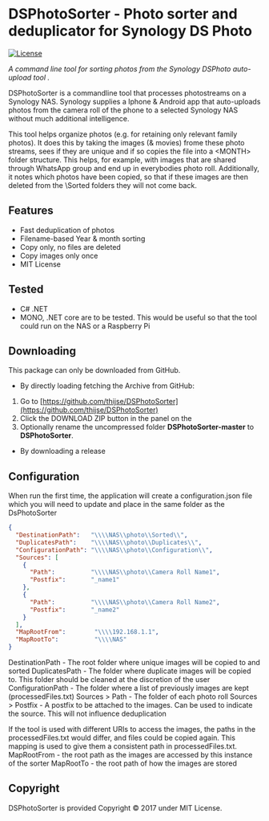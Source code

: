 DSPhotoSorter - Photo sorter and deduplicator for Synology DS Photo
====================

[![License](https://img.shields.io/badge/license-MIT%20License-blue.svg)](http://doge.mit-license.org)

*A command line tool for sorting photos from the Synology DSPhoto auto-upload tool .*

DSPhotoSorter is a commandline tool that processes photostreams on a Synology NAS. Synology supplies a Iphone & Android app that auto-uploads photos from the camera roll of the phone to a selected Synology NAS without much additional intelligence.

This tool helps organize photos (e.g. for retaining only relevant family photos). It does this by taking the images (& movies) frome these photo streams, sees if they are unique and if so copies the file into a <DestinationPath><YEAR>\<MONTH> folder structure. This helps, for example, with images that are shared through WhatsApp group and end up in everybodies photo roll.  Additionally, it notes which photos have been copied, so that if these images are then deleted from the <ROOT>\Sorted folders they will not come back.

## Features

* Fast deduplication of photos
* Filename-based Year & month sorting 
* Copy only, no files are deleted
* Copy images only once 
* MIT License

## Tested  

* C# .NET
* MONO, .NET core are to be tested. This would be useful so that the tool could run on the NAS or a Raspberry Pi

## Downloading

This package can only be downloaded from GitHub. 

- By directly loading fetching the Archive from GitHub: 
 1. Go to [https://github.com/thijse/DSPhotoSorter](https://github.com/thijse/DSPhotoSorter)
 2. Click the DOWNLOAD ZIP button in the panel on the
 3. Optionally rename the uncompressed folder **DSPhotoSorter-master** to **DSPhotoSorter**.

- By downloading a release

## Configuration

When run the first time, the application will create a configuration.json file which you will need to update and place in the same folder as the DsPhotoSorter

```json
{
  "DestinationPath":   "\\\\NAS\\photo\\Sorted\\",
  "DuplicatesPath":    "\\\\NAS\\photo\\Duplicates\\",
  "ConfigurationPath": "\\\\NAS\\photo\\Configuration\\",
  "Sources": [
    {
      "Path":          "\\\\NAS\\photo\\Camera Roll Name1",
      "Postfix":       "_name1"
    },
    {
      "Path":          "\\\\NAS\\photo\\Camera Roll Name2",
      "Postfix":       "_name2"
    }
  ],
  "MapRootFrom":        "\\\\192.168.1.1",
  "MapRootTo":          "\\\\NAS"
}
```

DestinationPath   - The root folder where unique images will be copied to and sorted
DuplicatesPath    - The folder where duplicate images will be copied to. This folder should be cleaned at the discretion of the user
ConfigurationPath - The folder where a list of previously images are kept (processedFiles.txt)
Sources > Path    - The folder of each photo roll
Sources > Postfix - A postfix to be attached to the images. Can be used to indicate the source. This will not influence deduplication

If the tool is used with different URIs to access the images, the paths in the processedFiles.txt would differ, and files could be copied again. This mapping is used to give them a consistent path in processedFiles.txt.
MapRootFrom       - the root path as the images are accessed by this instance of the sorter
MapRootTo         - the root path of how the images are stored 

## Copyright

DSPhotoSorter is provided Copyright © 2017 under MIT License.

